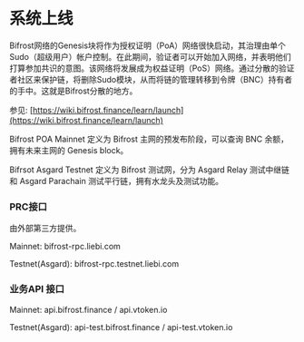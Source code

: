 # 系统上线

Bifrost网络的Genesis块将作为授权证明（PoA）网络很快启动，其治理由单个Sudo（超级用户）帐户控制。在此期间，验证者可以开始加入网络，并表明他们打算参加共识的意图。该网络将发展成为权益证明（PoS）网络。通过分散的验证者社区来保护链，将删除Sudo模块，从而将链的管理转移到令牌（BNC）持有者的手中。这就是Bifrost分散的地方。

参见: [https://wiki.bifrost.finance/learn/launch](https://wiki.bifrost.finance/learn/launch)

Bifrost POA Mainnet 定义为 Bifrost 主网的预发布阶段，可以查询 BNC 余额，拥有未来主网的 Genesis block。

Bifrsot Asgard Testnet 定义为 Bifrost 测试网，分为 Asgard Relay 测试中继链和 Asgard Parachain 测试平行链，拥有水龙头及测试功能。 

### PRC接口

由外部第三方提供。

Mainnet: bifrost-rpc.liebi.com 

Testnet\(Asgard\): bifrost-rpc.testnet.liebi.com 

### 业务API 接口

Mainnet: api.bifrost.finance / api.vtoken.io 

Testnet\(Asgard\): api-test.bifrost.finance / api-test.vtoken.io

